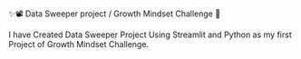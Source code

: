 ✨📽 Data Sweeper project / Growth Mindset Challenge 📀

I have Created Data Sweeper Project Using Streamlit and Python as
my first Project of Growth Mindset Challenge.
